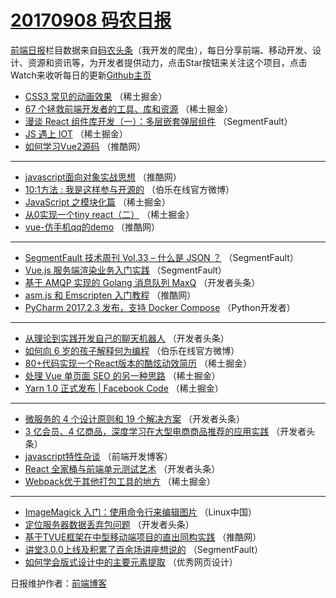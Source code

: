 # [20170908 码农日报](http://hao.caibaojian.com/date/2017/09/08)

[前端日报](http://caibaojian.com/c/news)栏目数据来自[码农头条](http://hao.caibaojian.com/)（我开发的爬虫），每日分享前端、移动开发、设计、资源和资讯等，为开发者提供动力，点击Star按钮来关注这个项目，点击Watch来收听每日的更新[Github主页](https://github.com/kujian/frontendDaily)
* [CSS3 常见的动画效果](http://hao.caibaojian.com/50487.html) （稀土掘金）
* [67 个拯救前端开发者的工具、库和资源](http://hao.caibaojian.com/50483.html) （稀土掘金）
* [漫谈 React 组件库开发（一）：多层嵌套弹层组件](http://hao.caibaojian.com/50460.html) （SegmentFault）
* [JS 遇上 IOT](http://hao.caibaojian.com/50489.html) （稀土掘金）
* [如何学习Vue2源码](http://hao.caibaojian.com/50463.html) （推酷网）

***
* [javascript面向对象实战思想](http://hao.caibaojian.com/50466.html) （推酷网）
* [10:1方法 : 我是这样参与开源的](http://hao.caibaojian.com/50572.html) （伯乐在线官方微博）
* [JavaScript 之模块化篇](http://hao.caibaojian.com/50486.html) （稀土掘金）
* [从0实现一个tiny react（二）](http://hao.caibaojian.com/50488.html) （稀土掘金）
* [vue-仿手机qq的demo](http://hao.caibaojian.com/50465.html) （推酷网）

***
* [SegmentFault 技术周刊 Vol.33 &#8211;  什么是 JSON ？](http://hao.caibaojian.com/50458.html) （SegmentFault）
* [Vue.js 服务端渲染业务入门实践](http://hao.caibaojian.com/50461.html) （SegmentFault）
* [基于 AMQP 实现的 Golang 消息队列 MaxQ](http://hao.caibaojian.com/50512.html) （开发者头条）
* [asm.js 和 Emscripten 入门教程](http://hao.caibaojian.com/50468.html) （推酷网）
* [PyCharm 2017.2.3 发布，支持 Docker Compose](http://hao.caibaojian.com/50560.html) （Python开发者）

***
* [从理论到实践开发自己的聊天机器人](http://hao.caibaojian.com/50515.html) （开发者头条）
* [如何向 6 岁的孩子解释何为编程](http://hao.caibaojian.com/50574.html) （伯乐在线官方微博）
* [80+代码实现一个React版本的酷炫动效简历](http://hao.caibaojian.com/50477.html) （稀土掘金）
* [处理 Vue 单页面 SEO 的另一种思路](http://hao.caibaojian.com/50478.html) （稀土掘金）
* [Yarn 1.0 正式发布 | Facebook Code](http://hao.caibaojian.com/50479.html) （稀土掘金）

***
* [微服务的 4 个设计原则和 19 个解决方案](http://hao.caibaojian.com/50508.html) （开发者头条）
* [3 亿会员、4 亿商品，深度学习在大型电商商品推荐的应用实践](http://hao.caibaojian.com/50510.html) （开发者头条）
* [javascript特性杂谈](http://hao.caibaojian.com/50568.html) （前端开发博客）
* [React 全家桶与前端单元测试艺术](http://hao.caibaojian.com/50521.html) （开发者头条）
* [Webpack优于其他打包工具的地方](http://hao.caibaojian.com/50482.html) （稀土掘金）

***
* [ImageMagick 入门：使用命令行来编辑图片](http://hao.caibaojian.com/50556.html) （Linux中国）
* [定位服务器数据丢弃包问题](http://hao.caibaojian.com/50511.html) （开发者头条）
* [基于TVUE框架在中型移动端项目的直出同构实践](http://hao.caibaojian.com/50467.html) （推酷网）
* [讲堂3.0.0上线及积累了百余场讲座想说的](http://hao.caibaojian.com/50457.html) （SegmentFault）
* [如何学会版式设计中的主要元素提取](http://hao.caibaojian.com/50570.html) （优秀网页设计）

日报维护作者：[前端博客](http://caibaojian.com/) 